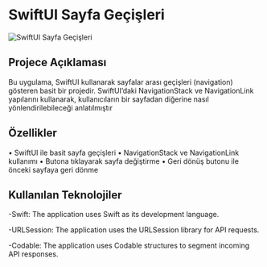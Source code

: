# SwiftUI Sayfa Geçişleri
![SwiftUI Sayfa Geçişleri](https://github.com/user-attachments/assets/8770eb08-3d33-4a27-b3f5-711d35986261)

## Projece Açıklaması 
Bu uygulama, SwiftUI kullanarak sayfalar arası geçişleri (navigation) gösteren basit bir projedir. SwiftUI’daki NavigationStack ve NavigationLink yapılarını kullanarak, kullanıcıların bir sayfadan diğerine nasıl yönlendirilebileceği anlatılmıştır
## Özellikler 
•	SwiftUI ile basit sayfa geçişleri 
•	NavigationStack ve NavigationLink kullanımı 
•	Butona tıklayarak sayfa değiştirme 
•	Geri dönüş butonu ile önceki sayfaya geri dönme

## Kullanılan Teknolojiler
-Swift: The application uses Swift as its development language.

-URLSession: The application uses the URLSession library for API requests.

-Codable: The application uses Codable structures to segment incoming API responses.
  
